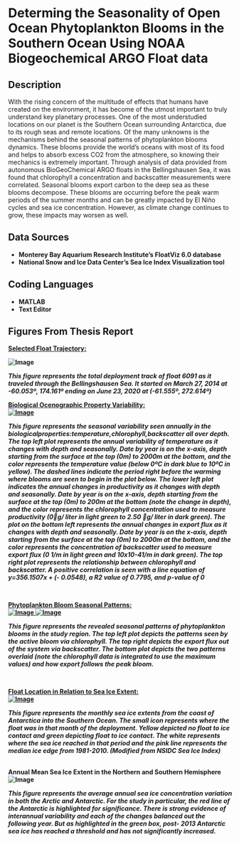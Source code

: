 <h1>Determing the Seasonality of Open Ocean Phytoplankton Blooms in the Southern Ocean Using NOAA Biogeochemical ARGO Float data</h1>

<h2>Description</h2>
With the rising concern of the multitude of effects that humans have created on the environment, it has become of the utmost important to truly understand key planetary processes. One of the most understudied locations on our planet is the Southern Ocean surrounding Antarctica, due to its rough seas and remote locations. Of the many unknowns is the mechanisms behind the seasonal patterns of phytoplankton blooms dynamics. These blooms provide the world’s oceans with most of its food and helps to absorb excess CO2 from the atmosphere, so knowing their mechanics is extremely important. Through analysis of data provided from autonomous BioGeoChemical ARGO floats in the Bellingshausen Sea, it was found that chlorophyll a concentration and backscatter measurements were correlated. Seasonal blooms export carbon to the deep sea as these blooms decompose. These blooms are occurring before the peak warm periods of the summer months and can be greatly impacted by El Niño cycles and sea ice concentration. However, as climate change continues to grow, these impacts may worsen as well.
<br />

<h2>Data Sources</h2>

- <b> Monterey Bay Aquarium Research Institute’s FloatViz 6.0 database </b>
- <b> National Snow and Ice Data Center’s Sea Ice Index Visualization tool <b/>

<h2> Coding Languages</h2>

- <b>MATLAB</b>
- <b>Text Editor</b>

<h2> Figures From Thesis Report </h2>

<ins> <b> Selected Float Trajectory: <br/>
  
![Image](https://github.com/user-attachments/assets/a8c70fa6-d244-49cc-be08-005ca5de2471)

*This figure represents the total deployment track of float 6091 as it traveled through the Bellingshausen Sea. It started on March 27, 2014 at -60.053º, 174.161º ending on June 23, 2020 at (-61.555º, 272.614º)*
<br />

<ins> <b> Biological Ocenographic Property Variability: <br/>
![Image](https://github.com/user-attachments/assets/1f8a1012-5e8b-45c7-97d4-8d60dc2a4397)

*This figure represents the seasonal variability seen annually in the biologicalproperties:temperature,chlorophyll,backscatter all over depth. The top left plot represents the annual variability of temperature as it changes with depth and seasonally. Date by year is on the x-axis, depth starting from the surface at the top (0m) to 2000m at the bottom, and the color represents the temperature value (below 0ºC in dark blue to 10ºC in yellow). The dashed lines indicate the period right before the warming where blooms are seen to begin in the plot below. The lower left plot indicates the annual changes in productivity as it changes with depth and seasonally. Date by year is on the x-axis, depth starting from the surface at the top (0m) to 200m at the bottom (note the change in depth), and the color represents the chlorophyll concentration used to measure productivity (0g/ liter in light green to 2.50 g/ liter in dark green). The plot on the bottom left represents the annual changes in export flux as it changes with depth and seasonally. Date by year is on the x-axis, depth starting from the surface at the top (0m) to 2000m at the bottom, and the color represents the concentration of backscatter used to measure export flux (0 1/m in light green and 10x10-41/m in dark green). The top right plot represents the relationship between chlorophyll and backscatter. A positive correlation is seen with a line equation of y=356.1507x + (- 0.0548), a R2 value of 0.7795, and p-value of 0*

<br />


<ins> <b> Phytoplankton Bloom Seasonal Patterns: <br/>
![Image](https://github.com/user-attachments/assets/b49f36c1-fce2-46a4-b32c-9acbd1064046)
![Image](https://github.com/user-attachments/assets/6bf18778-261d-4c69-887e-557199cdcfbd)

*This figure represents the revealed seasonal patterns of phytoplankton blooms in the study region. The top left plot depicts the patterns seen by the active bloom via chlorophyll. The top right depicts the export flux out of the system via backscatter. The bottom plot depicts the two patterns overlaid (note the chlorophyll data is integrated to use the maximum values) and how export follows the peak bloom.*

<br />

<ins> <b> Float Location in Relation to Sea Ice Extent: <br/>
![Image](https://github.com/user-attachments/assets/c654dbd5-42e5-48d6-bbf7-71e29f425705)

*This figure represents the monthly sea ice extents from the coast of Antarctica into the Southern Ocean. The small icon represents where the float was in that month of the deployment. Yellow depicted no float to ice contact and green depicting float to ice contact. The white represents where the sea ice reached in that period and the pink line represents the median ice edge from 1981-2010. (Modified from NSIDC Sea Ice Index)*

<br /> Annual Mean Sea Ice Extent in the Northern and Southern Hemisphere
![Image](https://github.com/user-attachments/assets/e2cd3925-b3e3-4065-ba40-be78b5be3bd1)

*This figure represents the average annual sea ice concentration variation in both the Arctic and Antarctic. For the study in particular, the red line of the Antarctic is highlighted for significance. There is strong evidence of interannual variability and each of the changes balanced out the following year. But as highlighted in the green box, post- 2013 Antarctic sea ice has reached a threshold and has not significantly increased.*


